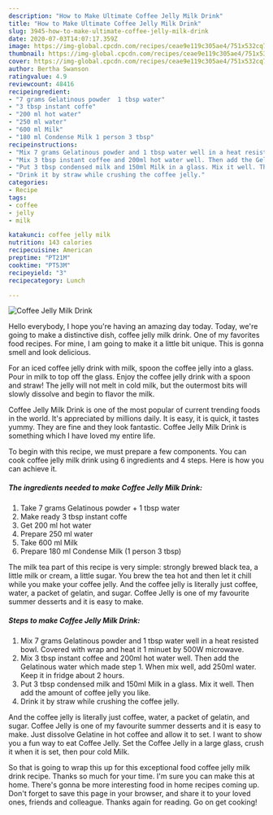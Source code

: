 ```yaml
---
description: "How to Make Ultimate Coffee Jelly Milk Drink"
title: "How to Make Ultimate Coffee Jelly Milk Drink"
slug: 3945-how-to-make-ultimate-coffee-jelly-milk-drink
date: 2020-07-03T14:07:17.359Z
image: https://img-global.cpcdn.com/recipes/ceae9e119c305ae4/751x532cq70/coffee-jelly-milk-drink-recipe-main-photo.jpg
thumbnail: https://img-global.cpcdn.com/recipes/ceae9e119c305ae4/751x532cq70/coffee-jelly-milk-drink-recipe-main-photo.jpg
cover: https://img-global.cpcdn.com/recipes/ceae9e119c305ae4/751x532cq70/coffee-jelly-milk-drink-recipe-main-photo.jpg
author: Bertha Swanson
ratingvalue: 4.9
reviewcount: 48416
recipeingredient:
- "7 grams Gelatinous powder  1 tbsp water"
- "3 tbsp instant coffe"
- "200 ml hot water"
- "250 ml water"
- "600 ml Milk"
- "180 ml Condense Milk 1 person 3 tbsp"
recipeinstructions:
- "Mix 7 grams Gelatinous powder and 1 tbsp water well in a heat resisted bowl. Covered with wrap and heat it 1 minuet by 500W microwave."
- "Mix 3 tbsp instant coffee and 200ml hot water well. Then add the Gelatinous water which made step 1. When mix well, add 250ml water. Keep it in fridge about 2 hours."
- "Put 3 tbsp condensed milk and 150ml Milk in a glass. Mix it well. Then add the amount of coffee jelly you like."
- "Drink it by straw while crushing the coffee jelly."
categories:
- Recipe
tags:
- coffee
- jelly
- milk

katakunci: coffee jelly milk 
nutrition: 143 calories
recipecuisine: American
preptime: "PT21M"
cooktime: "PT53M"
recipeyield: "3"
recipecategory: Lunch

---
```



![Coffee Jelly Milk Drink](https://img-global.cpcdn.com/recipes/ceae9e119c305ae4/751x532cq70/coffee-jelly-milk-drink-recipe-main-photo.jpg)

Hello everybody, I hope you're having an amazing day today. Today, we're going to make a distinctive dish, coffee jelly milk drink. One of my favorites food recipes. For mine, I am going to make it a little bit unique. This is gonna smell and look delicious.

For an iced coffee jelly drink with milk, spoon the coffee jelly into a glass. Pour in milk to top off the glass. Enjoy the coffee jelly drink with a spoon and straw! The jelly will not melt in cold milk, but the outermost bits will slowly dissolve and begin to flavor the milk.

Coffee Jelly Milk Drink is one of the most popular of current trending foods in the world. It's appreciated by millions daily. It is easy, it is quick, it tastes yummy. They are fine and they look fantastic. Coffee Jelly Milk Drink is something which I have loved my entire life.


To begin with this recipe, we must prepare a few components. You can cook coffee jelly milk drink using 6 ingredients and 4 steps. Here is how you can achieve it.

<!--inarticleads1-->

##### The ingredients needed to make Coffee Jelly Milk Drink:

1. Take 7 grams Gelatinous powder + 1 tbsp water
1. Make ready 3 tbsp instant coffe
1. Get 200 ml hot water
1. Prepare 250 ml water
1. Take 600 ml Milk
1. Prepare 180 ml Condense Milk (1 person 3 tbsp)


The milk tea part of this recipe is very simple: strongly brewed black tea, a little milk or cream, a little sugar. You brew the tea hot and then let it chill while you make your coffee jelly. And the coffee jelly is literally just coffee, water, a packet of gelatin, and sugar. Coffee Jelly is one of my favourite summer desserts and it is easy to make. 

<!--inarticleads2-->

##### Steps to make Coffee Jelly Milk Drink:

1. Mix 7 grams Gelatinous powder and 1 tbsp water well in a heat resisted bowl. Covered with wrap and heat it 1 minuet by 500W microwave.
1. Mix 3 tbsp instant coffee and 200ml hot water well. Then add the Gelatinous water which made step 1. When mix well, add 250ml water. Keep it in fridge about 2 hours.
1. Put 3 tbsp condensed milk and 150ml Milk in a glass. Mix it well. Then add the amount of coffee jelly you like.
1. Drink it by straw while crushing the coffee jelly.


And the coffee jelly is literally just coffee, water, a packet of gelatin, and sugar. Coffee Jelly is one of my favourite summer desserts and it is easy to make. Just dissolve Gelatine in hot coffee and allow it to set. I want to show you a fun way to eat Coffee Jelly. Set the Coffee Jelly in a large glass, crush it when it is set, then pour cold Milk. 

So that is going to wrap this up for this exceptional food coffee jelly milk drink recipe. Thanks so much for your time. I'm sure you can make this at home. There's gonna be more interesting food in home recipes coming up. Don't forget to save this page in your browser, and share it to your loved ones, friends and colleague. Thanks again for reading. Go on get cooking!
